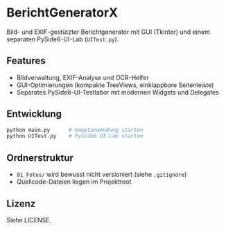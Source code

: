 # BerichtGeneratorX

Bild- und EXIF-gestützter Berichtgenerator mit GUI (Tkinter) und einem separaten PySide6-UI-Lab (`UITest.py`).

## Features
- Bildverwaltung, EXIF-Analyse und OCR-Helfer
- GUI-Optimierungen (kompakte TreeViews, einklappbare Seitenleiste)
- Separates PySide6-UI-Testlabor mit modernen Widgets und Delegates

## Entwicklung
```bash
python main.py      # Hauptanwendung starten
python UITest.py    # PySide6 UI-Lab starten
```

## Ordnerstruktur
- `01_Fotos/` wird bewusst nicht versioniert (siehe `.gitignore`)
- Quellcode-Dateien liegen im Projektroot

## Lizenz
Siehe LICENSE.


